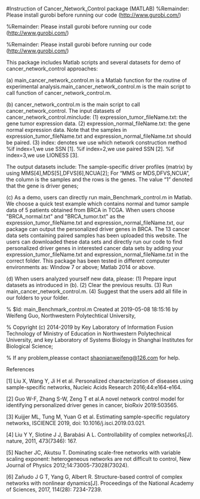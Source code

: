 #Instruction of Cancer_Network_Control package (MATLAB)
%Remainder: Please install gurobi before running our code (http://www.gurobi.com/)

%Remainder: Please install gurobi before running our code (http://www.gurobi.com/)

%Remainder: Please install gurobi before running our code (http://www.gurobi.com/)

This package includes Matlab scripts and several datasets for demo of cancer_network_control approaches:

(a)	main_cancer_network_control.m is a Matlab function for the routine of experimental analysis.main_cancer_network_control.m is the
main script to call function of cancer_network_control.m.

(b) cancer_network_control.m is the main script to call cancer_network_control. The input datasets of cancer_network_control.minclude: (1) expression_tumor_fileName.txt: the gene tumor expression data. (2) expression_normal_fileName.txt: the gene normal expression data. Note that the samples in expression_tumor_fileName.txt and expression_normal_fileName.txt should be paired. (3) index: denotes we use which network construction method %if index=1,we use SSN [1]. %if index=2,we use paired SSN [2]. %if index=3,we use LIONESS [3].

The output datasets include: The sample-specific driver profiles (matrix) by using MMS[4],MDS[5],DFVS[6],NCUA[2]; For “MMS or MDS,DFVS,NCUA”, the column is the samples and the rows is the genes. The value “1” denoted that the gene is driver genes;

(c) As a demo, users can directly run main_Benchmark_control.m in Matlab. We choose a quick test example which contains normal and tumor sample data of 5 patients obtained from BRCA in TCGA. When users choose "BRCA_normal.txt" and "BRCA_tumor.txt" as the expression_tumor_fileName.txt and expression_normal_fileName.txt, our package can output the personalized driver genes in BRCA. The 13 cancer data sets containing paired samples has been uploaded this website. The users can downloaded these data sets and directly run our code to find personalized driver genes in interested cancer data sets by adding your expression_tumor_fileName.txt and expression_normal_fileName.txt in the correct folder. This package has been tested in different computer environments as: Window 7 or above; Matlab 2014 or above.

(d) When users analyzed yourself new data, please: (1) Prepare input datasets as introduced in (b). (2) Clear the previous results. (3) Run main_cancer_network_control.m. (4) Suggest that the users add all fille in our folders to your folder.

% $Id: main_Benchmark_control.m Created at 2019-05-08 18:15:16 by Weifeng Guo, Northwestern Polytechtical University,

% Copyright (c) 2014-2019 by Key Laboratory of Information Fusion Technology of Ministry of Education in Northwestern Polytechnical
University, and key Laboratory of Systems Biology in Shanghai Institutes for Biological Science;

% If any problem,pleasse contact shaonianweifeng@126.com for help.

References

[1] Liu X, Wang Y, Ji H et al. Personalized characterization of diseases using sample-specific networks, Nucleic Acids Research 2016;44:e164-e164.

[2] Guo W-F, Zhang S-W, Zeng T et al.A novel network control model for identifying personalized driver genes in cancer, bioRxiv 2019:503565.

[3] Kuijjer ML, Tung M, Yuan G et al. Estimating sample-specific regulatory networks, ISCIENCE 2019, doi: 10.1016/j.isci.2019.03.021.

[4] Liu Y Y, Slotine J J, Barabási A L. Controllability of complex networks[J]. nature, 2011, 473(7346): 167.

[5] Nacher JC, Akutsu T. Dominating scale-free networks with variable scaling exponent: heterogeneous networks are not difficult to control, New Journal of Physics 2012;14:73005-73028(73024).

[6] Zañudo J G T, Yang G, Albert R. Structure-based control of complex networks with nonlinear dynamics[J]. Proceedings of the National Academy of Sciences, 2017, 114(28): 7234-7239.
